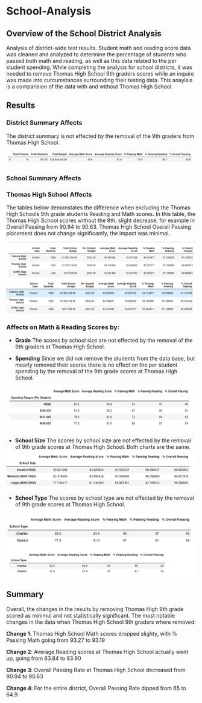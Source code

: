 # School-Analysis  

## Overview of the School District Analysis
Analysis of district-wide test results. Student math and reading score data was cleaned and analyzed to determine the percentage of students who passed both math and reading, as well as this data related to the per student spending. While completing the analysis for school districts, it was needed to remove Thomas High School 9th graders scores while an inquire was made into curcumstances surrounding their testing data. This anaylsis is a comparision of the data with and without Thomas High School. 

## Results 
### **District Summary Affects**
The district summary is not effected by the removal of the 9th graders from Thomas High School.  


![District Summary All Schools](Images/District_Summary_All_School.png)

### **School Summary Affects**


### **Thomas High School Affects**

The tables below demonstates the difference when excluding the Thomas High Schools 9th grade students Reading and Math scores. In this table, the Thomas High School scores without the 9th, slight decrease, for example in Overall Passing from 90.94 to 90.63. Thomas High School Overall Passing placement does not change significantly, the impact was minimal. 


![Rated School Summary](Images/By_School_Summary_Rated.png)
![Rated School Summary No THS](Images/By_School_Summary_Rated_NoTHS.png)


### **Affects on Math & Reading Scores by:**
- **Grade**
The scores by school size are not effected by the removal of the 9th graders at Thomas High School. 

- **Spending**
Since we did not remove the students from the data base, but mearly removed their scores there is no effect on the per student spending by the removal of the 9th grade scores at Thomas High School. 


![Scores by Spending](Images/Scores_by_Spending.png)
     
- **School Size**
The scores by school size are not effected by the removal of 9th grade scores at Thomas High School.  Both charts are the same. 


![Scores by School Size](Images/Scores_by_size.png)

- **School Type**
The scores by school type are not effected by the removal of 9th grade scores at Thomas High School. 


![Effects on the Reading and Math Scores by School Type](Images/Scores_all_school.png)
![Effects on the Reading and Math Scores by School Types no THS](Images/Scores_No_THS.png)

## Summary
Overall, the changes in the results by removing Thomas High 9th grade scored as minimul and not statistically significant. The most notable changes in the data when Thomas High School 9th graders where removed:

**Change 1**:  Thomas High School Math scores dropped slighty, with % Passing Math going from 93.27 to 93.19

**Change 2**: Average Reading scores at Thomas High School actually went up, going from 83.84 to 83.90

**Change 3**: Overall Passing Rate at Thomas High School decreased from 90.94 to 90.63

**Change 4**: For the entire district, Overall Passing Rate dipped from 65 to 64.9